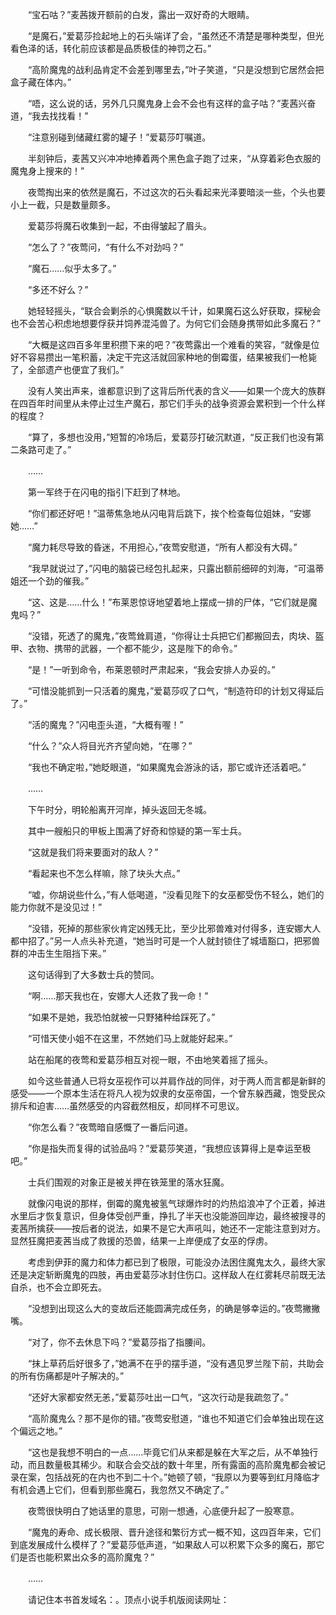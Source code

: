 　　“宝石咕？”麦茜拨开额前的白发，露出一双好奇的大眼睛。

　　“是魔石，”爱葛莎捡起地上的石头端详了会，“虽然还不清楚是哪种类型，但光看色泽的话，转化前应该都是品质极佳的神罚之石。”

　　“高阶魔鬼的战利品肯定不会差到哪里去，”叶子笑道，“只是没想到它居然会把盒子藏在体内。”

　　“唔，这么说的话，另外几只魔鬼身上会不会也有这样的盒子咕？”麦茜兴奋道，“我去找找看！”

　　“注意别碰到储藏红雾的罐子！”爱葛莎叮嘱道。

　　半刻钟后，麦茜又兴冲冲地捧着两个黑色盒子跑了过来，“从穿着彩色衣服的魔鬼身上搜来的！”

　　夜莺掏出来的依然是魔石，不过这次的石头看起来光泽要暗淡一些，个头也要小上一截，只是数量颇多。

　　爱葛莎将魔石收集到一起，不由得皱起了眉头。

　　“怎么了？”夜莺问，“有什么不对劲吗？”

　　“魔石……似乎太多了。”

　　“多还不好么？”

　　她轻轻摇头，“联合会剿杀的心惧魔数以千计，如果魔石这么好获取，探秘会也不会苦心积虑地想要俘获并饲养混沌兽了。为何它们会随身携带如此多魔石？”

　　“大概是这四百多年里积攒下来的吧？”夜莺露出一个难看的笑容，“就像是位好不容易攒出一笔积蓄，决定干完这活就回家种地的倒霉蛋，结果被我们一枪毙了，全部遗产也便宜了我们。”

　　没有人笑出声来，谁都意识到了这背后所代表的含义——如果一个庞大的族群在四百年时间里从未停止过生产魔石，那它们手头的战争资源会累积到一个什么样的程度？

　　“算了，多想也没用，”短暂的冷场后，爱葛莎打破沉默道，“反正我们也没有第二条路可走了。”

　　……

　　第一军终于在闪电的指引下赶到了林地。

　　“你们都还好吧！”温蒂焦急地从闪电背后跳下，挨个检查每位姐妹，“安娜她……”

　　“魔力耗尽导致的昏迷，不用担心，”夜莺安慰道，“所有人都没有大碍。”

　　“我早就说过了，”闪电的脑袋已经包扎起来，只露出额前细碎的刘海，“可温蒂姐还一个劲的催我。”

　　“这、这是……什么！”布莱恩惊讶地望着地上摆成一排的尸体，“它们就是魔鬼吗？”

　　“没错，死透了的魔鬼，”夜莺耸肩道，“你得让士兵把它们都搬回去，肉块、盔甲、衣物、携带的武器，一个都不能少，这是陛下的命令。”

　　“是！”一听到命令，布莱恩顿时严肃起来，“我会安排人办妥的。”

　　“可惜没能抓到一只活着的魔鬼，”爱葛莎叹了口气，“制造符印的计划又得延后了。”

　　“活的魔鬼？”闪电歪头道，“大概有喔！”

　　“什么？”众人将目光齐齐望向她，“在哪？”

　　“我也不确定啦，”她眨眼道，“如果魔鬼会游泳的话，那它或许还活着吧。”

　　……

　　下午时分，明轮船离开河岸，掉头返回无冬城。

　　其中一艘船只的甲板上围满了好奇和惊疑的第一军士兵。

　　“这就是我们将来要面对的敌人？”

　　“看起来也不怎么样嘛，除了块头大点。”

　　“嘘，你胡说些什么，”有人低喝道，“没看见陛下的女巫都受伤不轻么，她们的能力你就不是没见过！”

　　“没错，死掉的那些家伙肯定凶残无比，至少比邪兽难对付得多，连安娜大人都中招了。”另一人点头补充道，“她当时可是一个人就封锁住了城墙豁口，把邪兽群的冲击生生阻挡下来。”

　　这句话得到了大多数士兵的赞同。

　　“啊……那天我也在，安娜大人还救了我一命！”

　　“如果不是她，我恐怕就被一只野猪种给踩死了。”

　　“可惜天使小姐不在这里，不然她们马上就能好起来。”

　　站在船尾的夜莺和爱葛莎相互对视一眼，不由地笑着摇了摇头。

　　如今这些普通人已将女巫视作可以并肩作战的同伴，对于两人而言都是新鲜的感受——一个原本生活在将凡人视为奴隶的女巫帝国，一个曾东躲西藏，饱受民众排斥和迫害……虽然感受的内容截然相反，却同样不可思议。

　　“你怎么看？”夜莺暗自感慨了一番后问道。

　　“你是指失而复得的试验品吗？”爱葛莎笑道，“我想应该算得上是幸运至极吧。”

　　士兵们围观的对象正是被关押在铁笼里的落水狂魔。

　　就像闪电说的那样，倒霉的魔鬼被氢气球爆炸时的灼热焰浪冲了个正着，掉进水里后才恢复意识，但身体受创严重，挣扎了半天也没能游回岸边，最终被搜寻的麦茜所擒获——按后者的说法，如果不是它大声吼叫，她还不一定能注意到对方。显然狂魔把麦茜当成了救援的恐兽，结果一上岸便成了女巫的俘虏。

　　考虑到伊菲的魔力和体力都已到了极限，可能没办法困住魔鬼太久，最终大家还是决定斩断魔鬼的四肢，再由爱葛莎冰封住伤口。这样敌人在红雾耗尽前既无法自杀，也不会立即死去。

　　“没想到出现这么大的变故后还能圆满完成任务，的确是够幸运的。”夜莺撇撇嘴。

　　“对了，你不去休息下吗？”爱葛莎指了指腰间。

　　“抹上草药后好很多了，”她满不在乎的摆手道，“没有遇见罗兰陛下前，共助会的所有伤痛都是叶子解决的。”

　　“还好大家都安然无恙，”爱葛莎吐出一口气，“这次行动是我疏忽了。”

　　“高阶魔鬼么？那不是你的错。”夜莺安慰道，“谁也不知道它们会单独出现在这个偏远之地。”

　　“这也是我想不明白的一点……毕竟它们从来都是躲在大军之后，从不单独行动，而且数量极其稀少。和联合会交战的数十年里，所有露面的高阶魔鬼都会被记录在案，包括战死的在内也不到二十个。”她顿了顿，“我原以为要等到红月降临才有机会遇上它们，但看到那些魔石，我忽然又不确定了。”

　　夜莺很快明白了她话里的意思，可刚一想通，心底便升起了一股寒意。

　　“魔鬼的寿命、成长极限、晋升途径和繁衍方式一概不知，这四百年来，它们到底发展成什么模样了？”爱葛莎低声道，“如果敌人可以积累下众多的魔石，那它们是否也能积累出众多的高阶魔鬼？”

　　……

　　请记住本书首发域名：。顶点小说手机版阅读网址：
